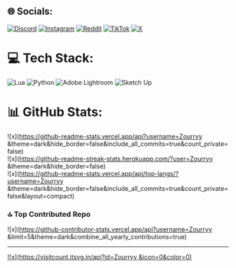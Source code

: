 ## 🌐 Socials:
[![Discord](https://img.shields.io/badge/Discord-%237289DA.svg?logo=discord&logoColor=white)](https://discord.gg/https://discord.gg/zgVVbcWt) [![Instagram](https://img.shields.io/badge/Instagram-%23E4405F.svg?logo=Instagram&logoColor=white)](https://instagram.com/Vtx_dyy) [![Reddit](https://img.shields.io/badge/Reddit-%23FF4500.svg?logo=Reddit&logoColor=white)](https://www.reddit.com/user/Unfair-Lie-1357/) [![TikTok](https://img.shields.io/badge/TikTok-%23000000.svg?logo=TikTok&logoColor=white)](https://tiktok.com/@ba_zou_) [![X](https://img.shields.io/badge/X-black.svg?logo=X&logoColor=white)](https://x.com/@dyyzken) 

# 💻 Tech Stack:
![Lua](https://img.shields.io/badge/lua-%232C2D72.svg?style=for-the-badge&logo=lua&logoColor=white) ![Python](https://img.shields.io/badge/python-3670A0?style=for-the-badge&logo=python&logoColor=ffdd54) ![Adobe Lightroom](https://img.shields.io/badge/Adobe%20Lightroom-31A8FF.svg?style=for-the-badge&logo=Adobe%20Lightroom&logoColor=white) ![Sketch Up](https://img.shields.io/badge/SketchUp-005F9E?style=for-the-badge&logo=sketchup&logoColor=white)
# 📊 GitHub Stats:
![x](https://github-readme-stats.vercel.app/api?username=Zourryy &theme=dark&hide_border=false&include_all_commits=true&count_private=false)<br/>
![x](https://github-readme-streak-stats.herokuapp.com/?user=Zourryy &theme=dark&hide_border=false)<br/>
![x](https://github-readme-stats.vercel.app/api/top-langs/?username=Zourryy &theme=dark&hide_border=false&include_all_commits=true&count_private=false&layout=compact)

### 🔝 Top Contributed Repo
![x](https://github-contributor-stats.vercel.app/api?username=Zourryy &limit=5&theme=dark&combine_all_yearly_contributions=true)

---
[![x](https://visitcount.itsvg.in/api?id=Zourryy &icon=0&color=0)](https://visitcount.itsvg.in)

<!-- Proudly created with GPRM ( https://gprm.itsvg.in ) -->
